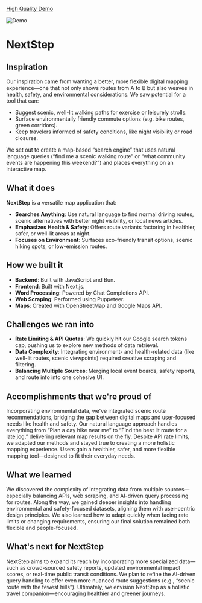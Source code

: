 [High Quality Demo](https://youtu.be/mIPAovu09cM)

![Demo](0121.gif)

# NextStep

## Inspiration

Our inspiration came from wanting a better, more flexible digital mapping experience—one that not only shows routes from A to B but also weaves in health, safety, and environmental considerations. We saw potential for a tool that can:

- Suggest scenic, well-lit walking paths for exercise or leisurely strolls.
- Surface environmentally friendly commute options (e.g. bike routes, green corridors).
- Keep travelers informed of safety conditions, like night visibility or road closures.

We set out to create a map-based “search engine” that uses natural language queries (“find me a scenic walking route” or “what community events are happening this weekend?”) and places everything on an interactive map.

## What it does

**NextStep** is a versatile map application that:

- **Searches Anything**: Use natural language to find normal driving routes, scenic alternatives with better night visibility, or local news articles.
- **Emphasizes Health & Safety**: Offers route variants factoring in healthier, safer, or well-lit areas at night.
- **Focuses on Environment**: Surfaces eco-friendly transit options, scenic hiking spots, or low-emission routes.

## How we built it

- **Backend**: Built with JavaScript and Bun.
- **Frontend**: Built with Next.js.
- **Word Processing**: Powered by Chat Completions API.
- **Web Scraping**: Performed using Puppeteer.
- **Maps**: Created with OpenStreetMap and Google Maps API.

## Challenges we ran into

- **Rate Limiting & API Quotas**: We quickly hit our Google search tokens cap, pushing us to explore new methods of data retrieval.
- **Data Complexity**: Integrating environment- and health-related data (like well-lit routes, scenic viewpoints) required creative scraping and filtering.
- **Balancing Multiple Sources**: Merging local event boards, safety reports, and route info into one cohesive UI.

## Accomplishments that we're proud of

Incorporating environmental data, we've integrated scenic route recommendations, bridging the gap between digital maps and user-focused needs like health and safety. Our natural language approach handles everything from “Plan a day hike near me” to “Find the best lit route for a late jog,” delivering relevant map results on the fly. Despite API rate limits, we adapted our methods and stayed true to creating a more holistic mapping experience. Users gain a healthier, safer, and more flexible mapping tool—designed to fit their everyday needs.

## What we learned

We discovered the complexity of integrating data from multiple sources—especially balancing APIs, web scraping, and AI-driven query processing for routes. Along the way, we gained deeper insights into handling environmental and safety-focused datasets, aligning them with user-centric design principles. We also learned how to adapt quickly when facing rate limits or changing requirements, ensuring our final solution remained both flexible and people-focused.

## What's next for NextStep

NextStep aims to expand its reach by incorporating more specialized data—such as crowd-sourced safety reports, updated environmental impact scores, or real-time public transit conditions. We plan to refine the AI-driven query handling to offer even more nuanced route suggestions (e.g., “scenic route with the fewest hills”). Ultimately, we envision NextStep as a holistic travel companion—encouraging healthier and greener journeys.

